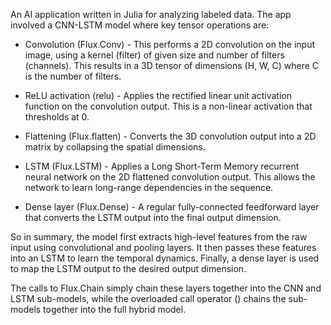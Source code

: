 An AI application written in Julia for analyzing labeled data. The app involved a CNN-LSTM model where key tensor operations are:

- Convolution (Flux.Conv) - This performs a 2D convolution on the input image, using a kernel (filter) of given size and number of filters (channels). This results in a 3D tensor of dimensions (H, W, C) where C is the number of filters.

- ReLU activation (relu) - Applies the rectified linear unit activation function on the convolution output. This is a non-linear activation that thresholds at 0.

- Flattening (Flux.flatten) - Converts the 3D convolution output into a 2D matrix by collapsing the spatial dimensions.

- LSTM (Flux.LSTM) - Applies a Long Short-Term Memory recurrent neural network on the 2D flattened convolution output. This allows the network to learn long-range dependencies in the sequence.

- Dense layer (Flux.Dense) - A regular fully-connected feedforward layer that converts the LSTM output into the final output dimension.

So in summary, the model first extracts high-level features from the raw input using convolutional and pooling layers. It then passes these features into an LSTM to learn the temporal dynamics. Finally, a dense layer is used to map the LSTM output to the desired output dimension.

The calls to Flux.Chain simply chain these layers together into the CNN and LSTM sub-models, while the overloaded call operator () chains the sub-models together into the full hybrid model.